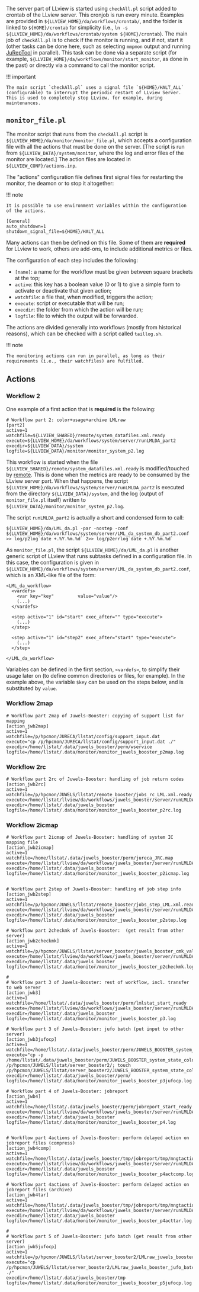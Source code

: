 The server part of LLview is started using `checkAll.pl` script added to crontab of the LLview server.
This cronjob is run every minute.
Examples are provided in `${LLVIEW_HOME}/da/workflows/crontab/`, and the folder is linked to `${HOME}/crontab` for simplicity (i.e., `ln -s ${LLVIEW_HOME}/da/workflows/crontab/system ${HOME}/crontab`).
The main job of `checkAll.pl` is to check if the monitor is running, and if not, start it (other tasks can be done here, such as selecting `mmpmon` output and running [JuRepTool](JuRepTool) in parallel).
This task can be done via a separate script (for example, `${LLVIEW_HOME}/da/workflows/monitor/start_monitor`, as done in the past) or directly via a command to call the monitor script.

!!! important

    The main script `checkAll.pl` uses a signal file `${HOME}/HALT_ALL` (configurable) to interrupt the periodic restart of LLview Server. This is used to completely stop LLview, for example, during maintenances.


## `monitor_file.pl`

The monitor script that runs from the `checkAll.pl` script is `${LLVIEW_HOME}/da/monitor/monitor_file.pl`, which accepts a configuration file with all the actions that must be done on the server. 
[The script is run from `${LLVIEW_DATA}/system/monitor`, where the log and error files of the monitor are located.]
The action files are located in `${LLVIEW_CONF}/actions.inp`.

The "actions" configuration file defines first signal files for restarting the monitor, the deamon or to stop it altogether:

!!! note

    It is possible to use environment variables within the configuration of the actions.


```
[General]
auto_shutdown=1
shutdown_signal_file=${HOME}/HALT_ALL
```


Many actions can then be defined on this file.
Some of them are **required** for LLview to work, others are add-ons, to include additional metrics or files.

The configuration of each step includes the following:

* `[name]`: a name for the workflow must be given between square brackets at the top;
* `active`: this key has a boolean value (0 or 1) to give a simple form to activate or deactivate that given action;
* `watchfile`: a file that, when modified, triggers the action;
* `execute`: script or executable that will be run;
* `execdir`: the folder from which the action will be run;
* `logfile`: file to which the output will be forwarded.

The actions are divided generally into workflows (mostly from historical reasons), which can be checked with a script called `taillog.sh`.

!!! note

    The monitoring actions can run in parallel, as long as their requirements (i.e., their watchfiles) are fulfilled.

## Actions

### Workflow 2

One example of a first action that is **required** is the following:

```
# Workflow part 2: color+usage+archive LMLraw
[part2]
active=1
watchfile=${LLVIEW_SHARED}/remote/system_datafiles.xml.ready
execute=${LLVIEW_HOME}/da/workflows/system/server/runLMLDA_part2
execdir=${LLVIEW_DATA}/system
logfile=${LLVIEW_DATA}/monitor/monitor_system_p2.log
```

This workflow is started when the file `${LLVIEW_SHARED}/remote/system_datafiles.xml.ready` is modified/touched by [remote](#remote). This is done when the metrics are ready to be consumed by the LLview server part. When that happens, the script `${LLVIEW_HOME}/da/workflows/system/server/runLMLDA_part2` is executed from the directory `${LLVIEW_DATA}/system`, and the log (output of `monitor_file.pl` itself) written to `${LLVIEW_DATA}/monitor/monitor_system_p2.log`.

The script `runLMLDA_part2` is actually a short and condensed form to call:
```
${LLVIEW_HOME}/da/LML_da.pl -par -nostep -conf ${LLVIEW_HOME}/da/workflows/system/server/LML_da_system_db_part2.conf >> log/p2log`date +.%Y.%m.%d` 2>> log/p2errlog`date +.%Y.%m.%d`
```
As `monitor_file.pl`, the script `${LLVIEW_HOME}/da/LML_da.pl` is another generic script of LLview that runs subtasks defined in a configuration file. In this case, the configuration is given in `${LLVIEW_HOME}/da/workflows/system/server/LML_da_system_db_part2.conf`, which is an XML-like file of the form:
```
<LML_da_workflow>
  <vardefs>
    <var key="key"         value="value"/>
    (...)
  </vardefs>

  <step active="1" id="start" exec_after="" type="execute">
    (...)
  </step>

  <step active="1" id="step2" exec_after="start" type="execute">
    (...)
  </step>

</LML_da_workflow>
```
Variables can be defined in the first section, `<vardefs>`, to simplify their usage later on (to define common directories or files, for example). In the example above, the variable `$key` can be used on the steps below, and is substituted by `value`.



### Workflow 2map

```
# Workflow part 2map of Juwels-Booster: copying of support list for mapping
[action_jwb2map]
active=1
watchfile=/p/hpcmon/JURECA/llstat/config/support_input.dat
execute="cp /p/hpcmon/JURECA/llstat/config/support_input.dat ./"
execdir=/home/llstat/.data/juwels_booster/perm/wservice
logfile=/home/llstat/.data/monitor/monitor_juwels_booster_p2map.log
```

### Workflow 2rc

```
# Workflow part 2rc of Juwels-Booster: handling of job return codes
[action_jwb2rc]
active=1
watchfile=/p/hpcmon/JUWELS/llstat/remote_booster/jobs_rc_LML.xml.ready
execute=/home/llstat/llview/da/workflows/juwels_booster/server/runLMLDA_part2rc
execdir=/home/llstat/.data/juwels_booster
logfile=/home/llstat/.data/monitor/monitor_juwels_booster_p2rc.log
```

### Workflow 2icmap

```
# Workflow part 2icmap of Juwels-Booster: handling of system IC mapping file
[action_jwb2icmap]
active=1
watchfile=/home/llstat/.data/juwels_booster/perm/jureca_JRC.map
execute=/home/llstat/llview/da/workflows/juwels_booster/server/runLMLDA_part2icmap
execdir=/home/llstat/.data/juwels_booster
logfile=/home/llstat/.data/monitor/monitor_juwels_booster_p2icmap.log


# Workflow part 2step of Juwels-Booster: handling of job step info
[action_jwb2step]
active=1
watchfile=/p/hpcmon/JUWELS/llstat/remote_booster/jobs_step_LML.xml.ready
execute=/home/llstat/llview/da/workflows/juwels_booster/server/runLMLDA_part2step
execdir=/home/llstat/.data/juwels_booster
logfile=/home/llstat/.data/monitor/monitor_juwels_booster_p2step.log

# Workflow part 2checkmk of Juwels-Booster:  (get result from other server)
[action_jwb2checkmk]
active=1
watchfile=/p/hpcmon/JUWELS/llstat/server_booster/juwels_booster_cmk_values.csv
execute=/home/llstat/llview/da/workflows/juwels_booster/server/runLMLDA_part2checkmk
execdir=/home/llstat/.data/juwels_booster
logfile=/home/llstat/.data/monitor/monitor_juwels_booster_p2checkmk.log

#
# Workflow part 3 of Juwels-Booster: rest of workflow, incl. transfer to web server
[action_jwb3]
active=1
watchfile=/home/llstat/.data/juwels_booster/perm/lmlstat_start_ready
execute=/home/llstat/llview/da/workflows/juwels_booster/server/runLMLDA_part3
execdir=/home/llstat/.data/juwels_booster
logfile=/home/llstat/.data/monitor/monitor_juwels_booster_p3.log

# Workflow part 3 of Juwels-Booster: jufo batch (put input to other server)
[action_jwb3jufocp]
active=1
watchfile=/home/llstat/.data/juwels_booster/perm/JUWELS_BOOSTER_system_state_color_LML.xml.ready
execute="cp -p /home/llstat/.data/juwels_booster/perm/JUWELS_BOOSTER_system_state_color_LML.xml /p/hpcmon/JUWELS/llstat/server_booster2/; touch /p/hpcmon/JUWELS/llstat/server_booster2/JUWELS_BOOSTER_system_state_color_LML.xml.ready"
execdir=/home/llstat/.data/juwels_booster/perm/
logfile=/home/llstat/.data/monitor/monitor_juwels_booster_p3jufocp.log

# Workflow part 4 of Juwels-Booster: jobreport
[action_jwb4]
active=1
watchfile=/home/llstat/.data/juwels_booster/perm/jobreport_start_ready
execute=/home/llstat/llview/da/workflows/juwels_booster/server/runLMLDA_part4
execdir=/home/llstat/.data/juwels_booster
logfile=/home/llstat/.data/monitor/monitor_juwels_booster_p4.log


# Workflow part 4actions of Juwels-Booster: perform delayed action on jobreport files (compress)
[action_jwb4comp]
active=1
watchfile=/home/llstat/.data/juwels_booster/tmp/jobreport/tmp/mngtactions/mngt_actions_compress_lastts.dat
execute=/home/llstat/llview/da/workflows/juwels_booster/server/runLMLDA_part4actcomp
execdir=/home/llstat/.data/juwels_booster
logfile=/home/llstat/.data/monitor/monitor_juwels_booster_p4actcomp.log

# Workflow part 4actions of Juwels-Booster: perform delayed action on jobreport files (archive)
[action_jwb4tar]
active=1
watchfile=/home/llstat/.data/juwels_booster/tmp/jobreport/tmp/mngtactions/mngt_actions_tar_lastts.dat
execute=/home/llstat/llview/da/workflows/juwels_booster/server/runLMLDA_part4acttar
execdir=/home/llstat/.data/juwels_booster
logfile=/home/llstat/.data/monitor/monitor_juwels_booster_p4acttar.log

#
# Workflow part 5 of Juwels-Booster: jufo batch (get result from other server)
[action_jwb5jufocp]
active=1
watchfile=/p/hpcmon/JUWELS/llstat/server_booster2/LMLraw_juwels_booster_jufo_batch_gen.list.ready
execute="cp /p/hpcmon/JUWELS/llstat/server_booster2/LMLraw_juwels_booster_jufo_batch_gen.list ./"
execdir=/home/llstat/.data/juwels_booster/tmp
logfile=/home/llstat/.data/monitor/monitor_juwels_booster_p5jufocp.log
```
